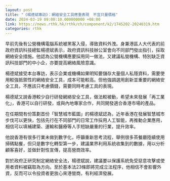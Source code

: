 ```yaml
---
layout: post
title: "《楊德斌專訪》：網絡安全工具應重表現　不宜只量價格"
date: 2024-03-19 09:00:10.000000000 +08:00
link: https://news.rthk.hk/rthk/ch/component/k2/1745202-20240319.htm
categories: rthk
---
```


早前先後有公營機構電腦系統被黑客入侵，導致資料外洩。身兼港區人大代表的前政府資訊科技總監楊德斌表示，政府資訊科技辦公室會向不同部門發出指引，採取網絡安全措施。他認為公營機構應要採用同一做法，又建議私營機構、特別缺乏資訊科技部門的中小企，亦要提高網絡風險意識。

楊德斌接受本台專訪，表示企業或機構如果明知要儲存大量個人私隱資料，需要使用較強抵禦性的網絡安全工具，成本可能較高。但他強調選用創新並重要的網絡安全工具，不應該只考慮價錢，需要同時考慮工具的表現。

楊德斌又說香港較少自行研發網絡安全工具，做法較被動，希望未來發展「再工業化」，香港可以自行研發，或與內地專家合作，共同開發適合香港市場的產品。

在任期間有份策劃首份「智慧城市藍圖」的楊德斌認為，近年香港在發展智慧城市步伐可以更快，包括先行在不同部門的日常工作採用人工智能，再推動企業應用，相信可以填補建築、運輸和醫療等人手短缺嚴重的行業，提升效率。

他說香港有很多行業未做到數字化，呼籲重新思考流程，舉例很多茶餐廳陸續使用掃碼點餐，但只是數字化轉型第一步，建議業界利用系統收集到的數據，用以分析顧客喜好，並做針對性宣傳，提高營商效率。

對於政府正研究制定網絡安全法，楊德斌說，建議要以保護系統免受惡意攻擊或使用者資料被竊取為方向。至於基本法23條即將完成立法程序，他相信不會影響外資，反而可以令投資者更放心來港營商，有利經濟發展。
